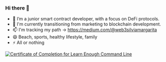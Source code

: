 ### Hi there 👋

- 🌱 I’m a junior smart contract developer, with a focus on DeFi protocols.
- 🔭 I'm currently transitioning from marketing to blockchain development. 
- 📫 I'm tracking my path -> https://medium.com/@web3silviamargarita
- 😄 Beach, sports, healthy lifestyle, family
- ⚡ All or nothing

<a href="https://www.learnenough.com/certificates/SilviaMargarita"><img src="https://www.learnenough.com/certificates/SilviaMargarita/command-line-tutorial.svg" alt="Certificate of Completion for Learn Enough Command Line"></a>

<!--
**SilviaMargaritaOcegueda/SilviaMargaritaOcegueda** is a ✨ _special_ ✨ repository because its `README.md` (this file) appears on your GitHub profile.

Here are some ideas to get you started:

...


- 🤔 I’m looking for help with ...
- 💬 Ask me about ...
- 📫 How to reach me: ...

-  If a took a sabbatical year I would spend it on outdoor activities and sports
-->
